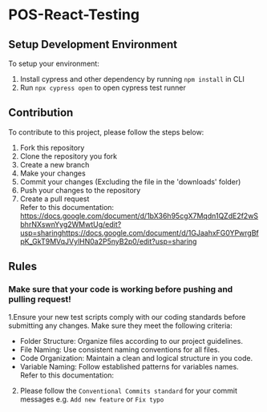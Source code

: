 # POS-React-Testing

## Setup Development Environment

To setup your environment:
1. Install cypress and other dependency by running `npm install` in CLI
2. Run `npx cypress open` to open cypress test runner

## Contribution

To contribute to this project, please follow the steps below:
1. Fork this repository
2. Clone the repository you fork
3. Create a new branch
4. Make your changes
5. Commit your changes (Excluding the file in the 'downloads' folder)
6. Push your changes to the repository
7. Create a pull request<br>
Refer to this documentation: https://docs.google.com/document/d/1bX36h95cgX7Mqdn1QZdE2f2wSbhrNXswnYyg2WMwtUg/edit?usp=sharinghttps://docs.google.com/document/d/1GJaahxFG0YPwrgBfpK_GkT9MVqJVylHN0a2P5nyB2p0/edit?usp=sharing

## Rules
### Make sure that your code is working before pushing and pulling request!
1.Ensure your new test scripts comply with our coding standards before submitting any changes. Make sure they meet the following criteria:
  - Folder Structure: Organize files according to our project guidelines.
  - File Naming: Use consistent naming conventions for all files.
  - Code Organization: Maintain a clean and logical structure in you code.
  - Variable Naming: Follow established patterns for variables names.<br>
Refer to this documentation:
2. Please follow the `Conventional Commits standard` for your commit messages
e.g. `Add new feature` or `Fix typo`

